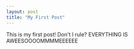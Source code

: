 ```yaml
---
layout: post
title: "My First Post"
---
```


This is my first post!  Don't I rule? EVERYTHING IS AWEESOOOOMMMMEEEEEE